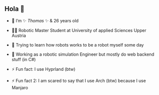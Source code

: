 ## Hola 👋

- 🔭 I’m ✨ _Thomas_ ✨ & 26 years old
- 👨‍🎓 Robotic Master Student at University of applied Sciences Upper Austria
- 🤖 Trying to learn how robots works to be a robot myself some day
- 🤔 Working as a robotic simulation Engineer but mostly do web backend stuff (in C#)

- ⚡ Fun fact: I use Hyprland (btw)
- ⚡ Fun fact 2: I am scared to say that I use Arch (btw) because I use Manjaro
